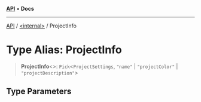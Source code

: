 [**API**](../../README.md) • **Docs**

***

[API](../../README.md) / [\<internal\>](../README.md) / ProjectInfo

# Type Alias: ProjectInfo

> **ProjectInfo**\<\>: `Pick`\<`ProjectSettings`, `"name"` \| `"projectColor"` \| `"projectDescription"`\>

## Type Parameters
